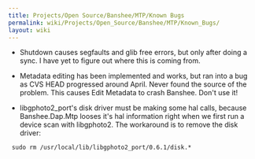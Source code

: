 ```yaml
---
title: Projects/Open Source/Banshee/MTP/Known Bugs
permalink: wiki/Projects/Open_Source/Banshee/MTP/Known_Bugs/
layout: wiki
---
```


-   Shutdown causes segfaults and glib free errors, but only after doing
    a sync. I have yet to figure out where this is coming from.

<!-- -->

-   Metadata editing has been implemented and works, but ran into a bug
    as CVS HEAD progressed around April. Never found the source of the
    problem. This causes Edit Metadata to crash Banshee. Don't use it!

<!-- -->

-   libgphoto2\_port's disk driver must be making some hal calls,
    because Banshee.Dap.Mtp looses it's hal information right when we
    first run a device scan with libgphoto2. The workaround is to remove
    the disk driver:

` sudo rm /usr/local/lib/libgphoto2_port/0.6.1/disk.*`
